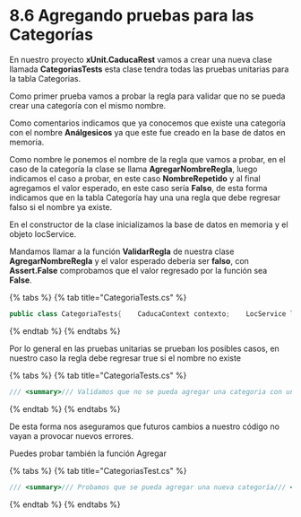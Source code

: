 # 8.6 Agregando pruebas para las Categorías

En nuestro proyecto **xUnit.CaducaRest** vamos a crear una nueva clase llamada **CategoriasTests** esta clase tendra todas las pruebas unitarias para la tabla Categorias.

Como primer prueba vamos a probar la regla para validar que no se pueda crear una categoría con el mismo nombre.

Como comentarios indicamos que ya conocemos que existe una categoría con el nombre **Análgesicos** ya que este fue creado en la base de datos en memoria.

Como nombre le ponemos el nombre de la regla que vamos a probar, en el caso de la categoría la clase se llama **AgregarNombreRegla**, luego indicamos el caso a probar, en este caso **NombreRepetido** y al final agregamos el valor esperado, en este caso sería **Falso**, de esta forma indicamos que en la tabla Categoría hay una una regla que debe regresar falso si el nombre ya existe.

En el constructor de la clase inicializamos la base de datos en memoria y el objeto locService.

Mandamos llamar a la función **ValidarRegla** de nuestra clase **AgregarNombreRegla** y el valor esperado deberia ser **falso**, con **Assert.False** comprobamos que el valor regresado por la función sea **False**.

{% tabs %}
{% tab title="CategoriaTests.cs" %}
```csharp
public class CategoriaTests{    CaducaContext contexto;    LocService locService;    public CategoriaTests()    {        contexto = new CaducaContextMemoria().ObtenerContexto();        locService = new MockLocService().ObtenerLocService();    }    /// <summary>    /// Validamos que no se pueda agregar una categoria con un nombre repetido    /// Dado que ya existe una categoría con el nombre Análgesicos    /// Si queremos agregar una categoría con el mismo nombre    /// El resultado deberia ser falso    /// </summary>    [Fact]    public void AgregarNombreRegla_NombreRepetido_Falso()    {        AgregarNombreRegla agregarNombreRegla = new AgregarNombreRegla("Análgesicos", contexto, locService);        Assert.False(agregarNombreRegla.ValidarRegla());    }}
```
{% endtab %}
{% endtabs %}

Por lo general en las pruebas unitarias se prueban los posibles casos, en nuestro caso la regla debe regresar true si el nombre no existe

{% tabs %}
{% tab title="CategoriaTests.cs" %}
```csharp
/// <summary>/// Validamos que no se pueda agregar una categoria con un nombre repetido/// El resultado deberia ser true/// </summary>[Fact]public void AgregarNombreRegla_NombreNoRepetido_Verdadero(){    AgregarNombreRegla agregarNombreRegla = new AgregarNombreRegla("Antibioticos", contexto, locService);    Assert.True(agregarNombreRegla.ValidarRegla());}
```
{% endtab %}
{% endtabs %}

De esta forma nos aseguramos que futuros cambios a nuestro código no vayan a provocar nuevos errores.

Puedes probar también la función Agregar

{% tabs %}
{% tab title="CategoriasTest.cs" %}
```csharp
/// <summary>/// Probamos que se pueda agregar una nueva categoría/// </summary>/// <returns></returns>[Fact]public async Task AgregarNueva_Categoria_VerdaderoAsync(){    var categoriaDAO = new CategoriaDAO(contexto, locService);    Assert.True(await categoriaDAO.AgregarAsync           (new Categoria { Clave = 2, Nombre = "Antibióticos" }));}
```
{% endtab %}
{% endtabs %}



